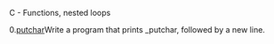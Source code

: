 C - Functions, nested loops

0.[putchar](0-putchar.c)Write a program that prints _putchar, followed by a new line.

